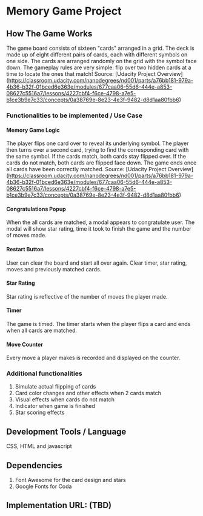 # Memory Game Project

## How The Game Works
The game board consists of sixteen "cards" arranged in a grid. The deck is made up of eight different pairs of cards, each with different symbols on one side. The cards are arranged randomly on the grid with the symbol face down. The gameplay rules are very simple: flip over two hidden cards at a time to locate the ones that match!
Source: [Udacity Project Overview] (https://classroom.udacity.com/nanodegrees/nd001/parts/a76bb181-979a-4b36-b32f-01bced6e363e/modules/677caa06-55d6-444e-a853-08627c5516a7/lessons/4227cbf4-f6ce-4798-a7e5-b1ce3b9e7c33/concepts/0a38769e-8e23-4e3f-9482-d8d1aa80fbb6)

### Functionalities to be implemented / Use Case

#### Memory Game Logic
The player flips one card over to reveal its underlying symbol.
The player then turns over a second card, trying to find the corresponding card with the same symbol.
If the cards match, both cards stay flipped over.
If the cards do not match, both cards are flipped face down.
The game ends once all cards have been correctly matched.
Source: [Udacity Project Overview] (https://classroom.udacity.com/nanodegrees/nd001/parts/a76bb181-979a-4b36-b32f-01bced6e363e/modules/677caa06-55d6-444e-a853-08627c5516a7/lessons/4227cbf4-f6ce-4798-a7e5-b1ce3b9e7c33/concepts/0a38769e-8e23-4e3f-9482-d8d1aa80fbb6)

#### Congratulations Popup
When the all cards are matched, a modal appears to congratulate user. The modal will show star rating, time it took to finish the game and the number of moves made.

#### Restart Button
User can clear the board and start all over again. Clear timer, star rating, moves and previously matched cards.

#### Star Rating
Star rating is reflective of the number of moves the player made.

#### Timer
The game is timed. The timer starts when the player flips a card and ends when all cards are matched.

#### Move Counter
Every move a player makes is recorded and displayed on the counter.

### Additional functionalities
1. Simulate actual flipping of cards
2. Card color changes and other effects when 2 cards match
3. Visual effects when cards do not match
4. Indicator when game is finished
5. Star scoring effects

## Development Tools / Language
CSS, HTML and javascript

## Dependencies
1. Font Awesome for the card design and stars
2. Google Fonts for Coda

## Implementation URL: (TBD)
